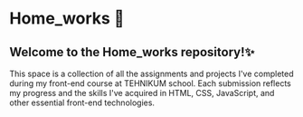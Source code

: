 # Home_works 📝
## Welcome to the Home_works repository!✨
This space is a collection of all the assignments and projects I've completed during my front-end course at TEHNIKUM school. Each submission reflects my progress and the skills I've acquired in HTML, CSS, JavaScript, and other essential front-end technologies.

